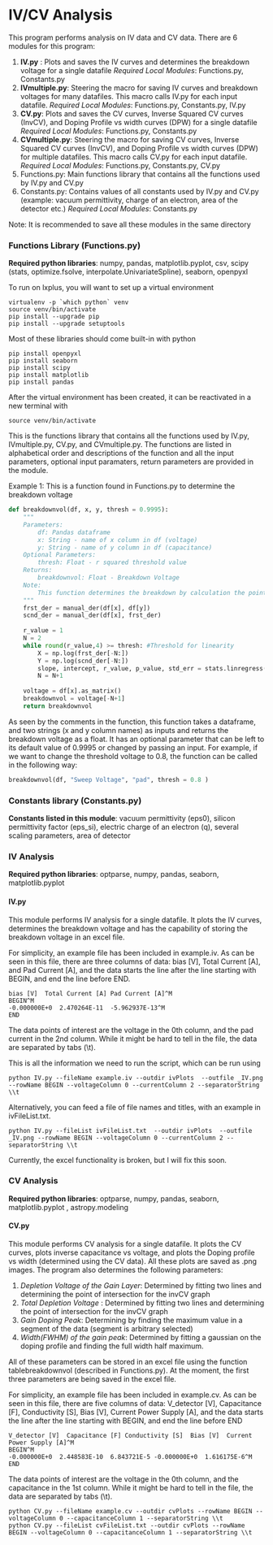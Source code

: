 # IV/CV Analysis 
This program performs analysis on IV data and CV data. There are 6 modules for this program: 
1. **IV.py** : Plots and saves the IV curves and determines the breakdown voltage for a single datafile 
*Required Local Modules*: Functions.py, Constants.py 
2. **IVmultiple.py**: Steering the macro for saving IV curves and breakdown voltages for many datafiles. This macro calls IV.py for each input datafile. 
*Required Local Modules*: Functions.py, Constants.py, IV.py 
3. **CV.py**: Plots and saves the CV curves, Inverse Squared CV curves (InvCV), and Doping Profile vs width curves (DPW) for a single datafile 
*Required Local Modules*: Functions.py, Constants.py 
4. **CVmultiple.py**: Steering the macro for saving CV curves, Inverse Squared CV curves (InvCV), and Doping Profile vs width curves (DPW) for multiple datafiles. This macro calls CV.py for each input datafile.
*Required Local Modules*: Functions.py, Constants.py, CV.py 
5. Functions.py: Main functions library that contains all the functions used by IV.py and CV.py 
6. Constants.py: Contains values of all constants used by IV.py and CV.py (example: vacuum permittivity, charge of an electron, area of the detector etc.)
*Required Local Modules*: Constants.py 


Note: It is recommended to save all these modules in the same directory 

### Functions Library (Functions.py)
**Required python libraries**: numpy, pandas, matplotlib.pyplot, csv, scipy (stats, optimize.fsolve, interpolate.UnivariateSpline), seaborn, openpyxl

To run on lxplus, you will want to set up a virtual environment
```
virtualenv -p `which python` venv
source venv/bin/activate
pip install --upgrade pip
pip install --upgrade setuptools
```

Most of these libraries should come built-in with python 

```
pip install openpyxl
pip install seaborn
pip install scipy
pip install matplotlib
pip install pandas
```

After the virtual environment has been created, it can be reactivated in a new terminal with

```
source venv/bin/activate
```

This is the functions library that contains all the functions used by IV.py, IVmultiple.py, CV.py, and CVmultiple.py. The functions are listed in alphabetical order and descriptions of the function and all the input parameters, optional input paramaters, return parameters are provided in the module. 

Example 1: This is a function found in Functions.py to determine the breakdown voltage 

```python 
def breakdownvol(df, x, y, thresh = 0.9995):
    """
    Parameters:
        df: Pandas dataframe 
        x: String - name of x column in df (voltage)
        y: String - name of y column in df (capacitance)
    Optional Parameters: 
        thresh: Float - r squared threshold value
    Returns:
        breakdownvol: Float - Breakdown Voltage 
    Note: 
        This function determines the breakdown by calculation the point where the relationship between the first and second derivative becomes extremely linear. 
    """
    frst_der = manual_der(df[x], df[y])
    scnd_der = manual_der(df[x], frst_der)
    
    r_value = 1
    N = 2
    while round(r_value,4) >= thresh: #Threshold for linearity
        X = np.log(frst_der[-N:])
        Y = np.log(scnd_der[-N:])
        slope, intercept, r_value, p_value, std_err = stats.linregress(X,Y)
        N = N+1
          
    voltage = df[x].as_matrix()
    breakdownvol = voltage[-N+1]
    return breakdownvol
```

As seen by the comments in the function, this function takes a dataframe, and two strings (x and y column names) as inputs and returns the breakdown voltage as a float. It has an optional parameter that can be left to its default value of 0.9995 or changed by passing an input. For example, if we want to change the threshold voltage to 0.8, the function can be called in the following way:
```python 
breakdownvol(df, "Sweep Voltage", "pad", thresh = 0.8 )
```

### Constants library (Constants.py)

**Constants listed in this module**: vacuum permittivity (eps0), silicon permittivity factor (eps_si), electric charge of an electron (q), several scaling parameters, area of detector 


### IV Analysis 
**Required python libraries**: optparse, numpy, pandas,  seaborn, matplotlib.pyplot 

#### IV.py
This module performs IV analysis for a single datafile. It plots the IV curves, determines the breakdown voltage and has the capability of storing the breakdown voltage in an excel file. 

For simplicity, an example file has been included in example.iv.
As can be seen in this file, there are three columns of data: bias [V], Total Current [A], and Pad Current [A],
and the data starts the line after the line starting with BEGIN, and end the line before END.


```text 
bias [V]  Total Current [A] Pad Current [A]^M
BEGIN^M
-0.000000E+0  2.470264E-11  -5.962937E-13^M
END
```


The data points of interest are the voltage in the 0th column, and the pad current in the 2nd column.
While it might be hard to tell in the file, the data are separated by tabs (\t).


This is all the information we need to run the script, which can be run using


```
python IV.py --fileName example.iv --outdir ivPlots  --outfile _IV.png --rowName BEGIN --voltageColumn 0 --currentColumn 2 --separatorString \\t
```


Alternatively, you can feed a file of file names and titles, with an example in ivFileList.txt.

```
python IV.py --fileList ivFileList.txt  --outdir ivPlots  --outfile _IV.png --rowName BEGIN --voltageColumn 0 --currentColumn 2 --separatorString \\t
```

Currently, the excel functionality is broken, but I will fix this soon.


### CV Analysis
**Required python libraries**: optparse, numpy, pandas,  seaborn, matplotlib.pyplot , astropy.modeling

#### CV.py

This module performs CV analysis for a single datafile. It plots the CV curves, plots inverse capacitance vs voltage, and plots the Doping profile vs width (determined using the CV data). All these plots are saved as .png images. The program also determines the following parameters:
1. *Depletion Voltage of the Gain Layer*: Determined by fitting two lines and determining the point of intersection for the invCV graph 
2. *Total Depletion Voltage* :  Determined by fitting two lines and determining the point of intersection for the invCV graph
3. *Gain Doping Peak*: Determining by finding the maximum value in a segment of the data (segment is arbitrary selected)
4. *Width(FWHM) of the gain peak*: Determined by fitting a gaussian on the doping profile and finding the full width half maximum.  

All of these parameters can be stored in an excel file using the function tablebreakdownvol (described in Functions.py). At the moment, the first three parameters are being saved in the excel file. 

For simplicity, an example file has been included in example.cv.
As can be seen in this file, there are five columns of data: V_detector [V],  Capacitance [F], Conductivity [S], Bias [V],  Current Power Supply [A],
and the data starts the line after the line starting with BEGIN, and end the line before END

```text 
V_detector [V]  Capacitance [F] Conductivity [S]  Bias [V]  Current Power Supply [A]^M
BEGIN^M
-0.000000E+0  2.448583E-10  6.843721E-5 -0.000000E+0  1.616175E-6^M
END
```

The data points of interest are the voltage in the 0th column, and the capacitance in the 1st column.
While it might be hard to tell in the file, the data are separated by tabs (\t).


```
python CV.py --fileName example.cv --outdir cvPlots --rowName BEGIN --voltageColumn 0 --capacitanceColumn 1 --separatorString \\t
python CV.py --fileList cvFileList.txt --outdir cvPlots --rowName BEGIN --voltageColumn 0 --capacitanceColumn 1 --separatorString \\t
```






